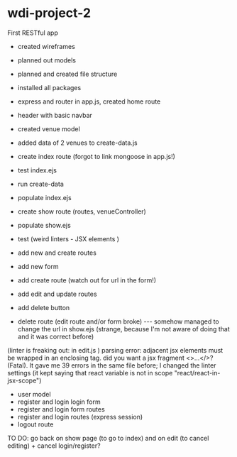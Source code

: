 # wdi-project-2
First RESTful app


- created wireframes
- planned out models
- planned and created file structure
- installed all packages

- express and router in app.js, created home route
- header with basic navbar

- created venue model
- added data of 2 venues to create-data.js

- create index route
  (forgot to link mongoose in app.js!)
- test index.ejs
- run create-data  
- populate index.ejs

- create show route (routes, venueController)
- populate show.ejs
- test
  (weird linters - JSX elements )

- add new and create routes
- add new form

- add create route
 (watch out for url in the form!)

- add edit and update routes

- add delete button
- delete route
(edit route and/or form broke) --- somehow managed to change the url in show.ejs (strange, because I'm not aware of doing that and it was correct before)

(linter is freaking out: in edit.js )
parsing error: adjacent jsx elements must be wrapped in an enclosing tag. did you want a jsx fragment <>...</>? (Fatal). It gave me 39 errors in the same file before; I changed the linter settings (it kept saying that react variable is not in scope "react/react-in-jsx-scope")

- user model
- register and login login form
- register and login form routes
- register and login routes (express session)
- logout route



TO DO: 
go back on show page (to go to index) and on edit (to cancel editing) + cancel login/register?
